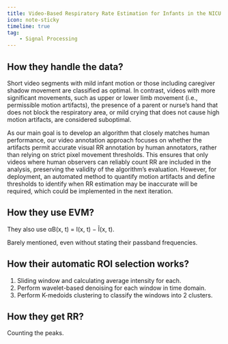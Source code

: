 ```yaml
---
title: Video-Based Respiratory Rate Estimation for Infants in the NICU
icon: note-sticky
timeline: true
tag:
    - Signal Processing
---
```


## How they handle the data?

Short video segments with mild infant motion or those including caregiver shadow movement are classified as optimal. In contrast, videos with more significant movements, such as upper or lower limb movement (i.e., permissible motion artifacts), the presence of a parent or nurse’s hand that does not block the respiratory area, or mild crying that does not cause high motion artifacts, are considered suboptimal.

As our main goal is to develop an algorithm that closely matches human performance, our video annotation approach focuses on whether the artifacts permit accurate visual RR annotation by human annotators, rather than relying on strict pixel movement thresholds. This ensures that only videos where human observers can reliably count RR are included in the analysis, preserving the validity of the algorithm’s evaluation. However, for deployment, an automated method to quantify motion artifacts and define thresholds to identify when RR estimation may be inaccurate will be required, which could be implemented in the next iteration.

## How they use EVM?

They also use αB(x, t) = I(x, t) − Ĩ(x, t).

Barely mentioned, even without stating their passband frequencies.

## How their automatic ROI selection works?

1. Sliding window and calculating average intensity for each.
2. Perform wavelet-based denoising for each window in time domain.
3. Perform K-medoids clustering to classify the windows into 2 clusters.

## How they get RR?

Counting the peaks.